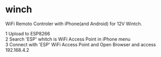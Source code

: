 # winch

WiFi Remoto Controler with iPhone(and Android) for 12V Wintch.

1 Upload to ESP8266  
2 Search 'ESP' whitch is WiFi Access Point in iPhone menu  
3 Connect with 'ESP' WiFi Access Point and Open Browser and access 192.168.4.2  
